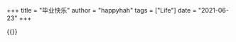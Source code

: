 +++
title = "毕业快乐"
author = "happyhah"
tags = ["Life"]
date = "2021-06-23"
+++

<!--more-->

{{<bilibili BV1EY4y1Q7eD>}}
